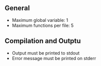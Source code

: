 ## General
* Maximum global variable: 1
* Maximum functions per file: 5

## Compilation and Outptu
* Output must be printed to stdout
* Error message must be printed on stderr
